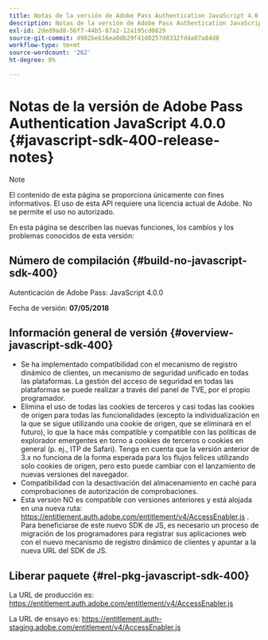 ```yaml
---
title: Notas de la versión de Adobe Pass Authentication JavaScript 4.0.0
description: Notas de la versión de Adobe Pass Authentication JavaScript 4.0.0
exl-id: 2ded9ad8-56f7-44b5-87a2-12a195cd0829
source-git-commit: d982beb16ea0db29f41d0257d8332fd4a07a84d8
workflow-type: tm+mt
source-wordcount: '262'
ht-degree: 0%

---
```


# Notas de la versión de Adobe Pass Authentication JavaScript 4.0.0 {#javascript-sdk-400-release-notes}

>[!NOTE]
>
>El contenido de esta página se proporciona únicamente con fines informativos. El uso de esta API requiere una licencia actual de Adobe. No se permite el uso no autorizado.

En esta página se describen las nuevas funciones, los cambios y los problemas conocidos de esta versión:

## Número de compilación {#build-no-javascript-sdk-400}

Autenticación de Adobe Pass: JavaScript 4.0.0

Fecha de versión: **07/05/2018**


## Información general de versión {#overview-javascript-sdk-400}

* Se ha implementado compatibilidad con el mecanismo de registro dinámico de clientes, un mecanismo de seguridad unificado en todas las plataformas. La gestión del acceso de seguridad en todas las plataformas se puede realizar a través del panel de TVE, por el propio programador.
* Elimina el uso de todas las cookies de terceros y casi todas las cookies de origen para todas las funcionalidades (excepto la individualización en la que se sigue utilizando una cookie de origen, que se eliminará en el futuro), lo que la hace más compatible y compatible con las políticas de explorador emergentes en torno a cookies de terceros o cookies en general (p. ej., ITP de Safari). Tenga en cuenta que la versión anterior de 3.x no funciona de la forma esperada para los flujos felices utilizando solo cookies de origen, pero esto puede cambiar con el lanzamiento de nuevas versiones del navegador.
* Compatibilidad con la desactivación del almacenamiento en caché para comprobaciones de autorización de comprobaciones.
* Esta versión NO es compatible con versiones anteriores y está alojada en una nueva ruta: https://entitlement.auth.adobe.com/entitlement/v4/AccessEnabler.js . Para beneficiarse de este nuevo SDK de JS, es necesario un proceso de migración de los programadores para registrar sus aplicaciones web con el nuevo mecanismo de registro dinámico de clientes y apuntar a la nueva URL del SDK de JS.


## Liberar paquete {#rel-pkg-javascript-sdk-400}

La URL de producción es: https://entitlement.auth.adobe.com/entitlement/v4/AccessEnabler.js

La URL de ensayo es: https://entitlement.auth-staging.adobe.com/entitlement/v4/AccessEnabler.js
